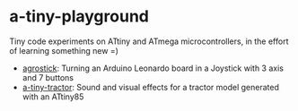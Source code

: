 # a-tiny-playground
Tiny code experiments on ATtiny and ATmega microcontrollers, in the effort of learning something new =)

* [agrostick](agrostick): Turning an Arduino Leonardo board in a Joystick with 3 axis and 7 buttons
* [a-tiny-tractor](a-tiny-tractor): Sound and visual effects for a tractor model generated with an ATtiny85 
